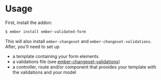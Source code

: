 # Usage

First, install the addon:

```bash
$ ember install ember-validated-form
```

This will also install `ember-changeset` and `ember-changeset-validations`.
After, you'll need to set up

* a template containing your form elements
* a validations file (see [ember-changeset-validations](https://github.com/poteto/ember-changeset-validations))
* a controller, route and/or component that provides your template with the validations and your model
